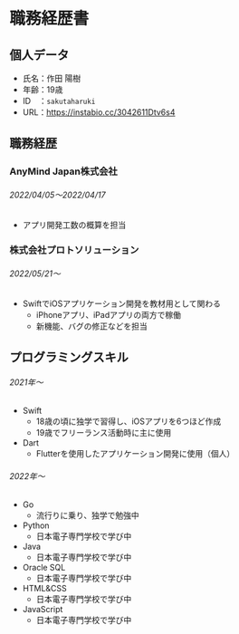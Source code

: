 # 職務経歴書

## 個人データ

  * 氏名：作田 陽樹
  * 年齢：19歳
  * ID　：`sakutaharuki`
  * URL：https://instabio.cc/3042611Dtv6s4

## 職務経歴

### AnyMind Japan株式会社

  ###### 2022/04/05〜2022/04/17
  * アプリ開発工数の概算を担当
  
### 株式会社プロトソリューション

  ###### 2022/05/21〜
  * SwiftでiOSアプリケーション開発を教材用として関わる
    * iPhoneアプリ、iPadアプリの両方で稼働
    * 新機能、バグの修正などを担当

## プログラミングスキル

  ###### 2021年〜
  * Swift
    * 18歳の頃に独学で習得し、iOSアプリを6つほど作成
    * 19歳でフリーランス活動時に主に使用
  * Dart
    * Flutterを使用したアプリケーション開発に使用（個人）

  ###### 2022年〜
  * Go
    * 流行りに乗り、独学で勉強中
  * Python
    * 日本電子専門学校で学び中
  * Java
    * 日本電子専門学校で学び中
  * Oracle SQL
    * 日本電子専門学校で学び中
  * HTML&CSS
    * 日本電子専門学校で学び中
  * JavaScript
    * 日本電子専門学校で学び中
